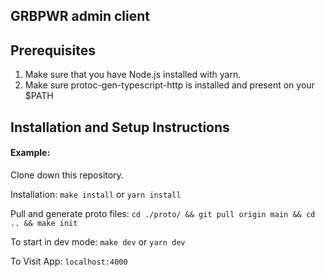 ## GRBPWR admin client

## Prerequisites

1. Make sure that you have Node.js installed with yarn.
2. Make sure protoc-gen-typescript-http is installed and present on your $PATH

## Installation and Setup Instructions

#### Example:

Clone down this repository.

Installation:
`make install` or `yarn install`

Pull and generate proto files:
`cd ./proto/ && git pull origin main && cd .. && make init`

To start in dev mode:
`make dev` or `yarn dev`

To Visit App:
`localhost:4000`
